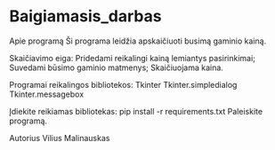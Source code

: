 # Baigiamasis_darbas 

Apie programą
Ši programa leidžia apskaičiuoti busimą gaminio kainą.

Skaičiavimo eiga:
Pridedami reikalingi kainą lemiantys pasirinkimai;
Suvedami būsimo gaminio matmenys;
Skaičiuojama kaina.

Programai reikalingos bibliotekos:
Tkinter
Tkinter.simpledialog
Tkinter.messagebox

Įdiekite reikiamas bibliotekas: pip install -r requirements.txt
Paleiskite programą.


Autorius
Vilius Malinauskas
